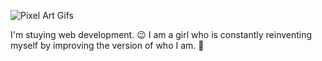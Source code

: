 
![Pixel Art Gifs](https://github.com/user-attachments/assets/d317e3dd-073a-4ec4-8a7a-1197de3b2324)

I'm stuying web development. :wink:
I am a girl who is constantly reinventing myself by improving the version of who I am. :thought_balloon:
